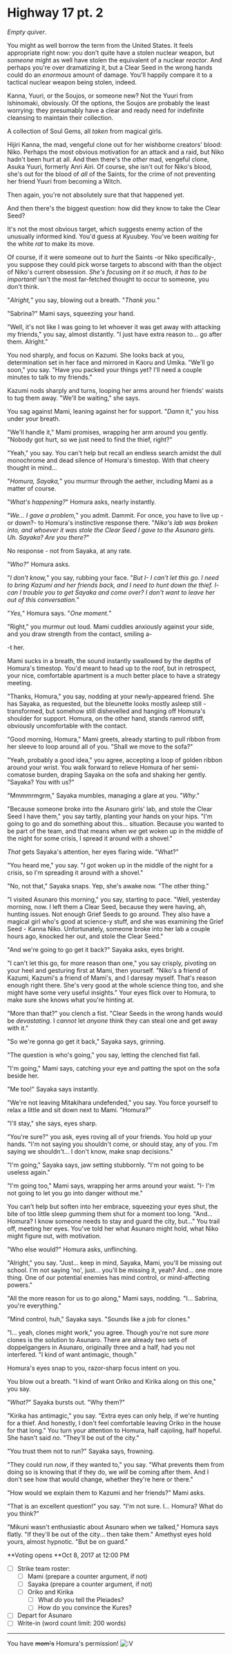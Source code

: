 # Highway 17 pt. 2

*Empty quiver*.

You might as well borrow the term from the United States. It feels appropriate right now: you don't quite have a stolen nuclear weapon, but *someone* might as well have stolen the equivalent of a nuclear *reactor*. And perhaps you're over dramatizing it, but a Clear Seed in the wrong hands could do an *enormous* amount of damage. You'll happily compare it to a tactical nuclear weapon being stolen, indeed.

Kanna, Yuuri, or the Soujos, or someone new? Not the Yuuri from Ishinomaki, obviously. Of the options, the Soujos are probably the least worrying: they presumably have a clear and ready need for indefinite cleansing to maintain their collection.

A collection of Soul Gems, all *taken* from magical girls.

Hijiri Kanna, the mad, vengeful clone out for her wishborne creators' blood: Niko. Perhaps the most obvious motivation for an attack and a raid, but Niko hadn't been hurt at all. And then there's the *other* mad, vengeful clone, Asuka Yuuri, formerly Anri Airi. Of course, she isn't out for Niko's blood, she's out for the blood of *all* of the Saints, for the crime of not preventing her friend Yuuri from becoming a Witch.

Then again, you're not absolutely sure that that happened yet.

And then there's the biggest question: how did they know to take the Clear Seed?

It's not the most obvious target, which suggests enemy action of the unusually informed kind. You'd guess at Kyuubey. You've been *waiting* for the white *rat* to make its move.

Of course, if it were someone out to *hurt* the Saints -or Niko specifically-, you suppose they could pick worse targets to abscond with than the object of Niko's current obsession. *She's focusing on it so much, it has to be important!* isn't the most far-fetched thought to occur to someone, you don't think.

"*Alright,*" you say, blowing out a breath. "*Thank you.*"

"Sabrina?" Mami says, squeezing your hand.

"Well, it's not like I was going to let whoever it was get away with attacking my friends," you say, almost distantly. "I just have extra reason to... go after them. Alright."

You nod sharply, and focus on Kazumi. She looks back at you, determination set in her face and mirrored in Kaoru and Umika. "We'll go soon," you say. "Have you packed your things yet? I'll need a couple minutes to talk to my friends."

Kazumi nods sharply and turns, looping her arms around her friends' waists to tug them away. "We'll be waiting," she says.

You sag against Mami, leaning against her for support. "*Damn* it," you hiss under your breath.

"We'll handle it," Mami promises, wrapping her arm around you gently. "Nobody got hurt, so we just need to find the thief, right?"

"Yeah," you say. You can't help but recall an endless search amidst the dull monochrome and dead silence of Homura's timestop. With that cheery thought in mind...

"*Homura, Sayaka,*" you murmur through the aether, including Mami as a matter of course.

"*What's happening?*" Homura asks, nearly instantly.

"*We... I gave a problem,*" you admit. Dammit. For once, you have to live up -or down?- to Homura's instinctive response there. "*Niko's lab was broken into, and whoever it was stole the Clear Seed I gave to the Asunaro girls. Uh. Sayaka? Are you there?*"

No response - not from Sayaka, at any rate.

"*Who?*" Homura asks.

"*I don't know,*" you say, rubbing your face. "*But I- I can't let this go. I need to bring Kazumi and her friends back, and I need to hunt down the thief. I- can I trouble you to get Sayaka and come over? I don't want to leave her out of this conversation.*"

"*Yes,*" Homura says. "*One moment.*"

"Right," you murmur out loud. Mami cuddles anxiously against your side, and you draw strength from the contact, smiling a-

\-t her.

Mami sucks in a breath, the sound instantly swallowed by the depths of Homura's timestop. You'd meant to head up to the roof, but in retrospect, your nice, comfortable apartment is a much better place to have a strategy meeting.

"Thanks, Homura," you say, nodding at your newly-appeared friend. She has Sayaka, as requested, but the bleunette looks mostly asleep still - transformed, but somehow still dishevelled and hanging off Homura's shoulder for support. Homura, on the other hand, stands ramrod stiff, obviously uncomfortable with the contact.

"Good morning, Homura," Mami greets, already starting to pull ribbon from her sleeve to loop around all of you. "Shall we move to the sofa?"

"Yeah, probably a good idea," you agree, accepting a loop of golden ribbon around your wrist. You walk forward to relieve Homura of her semi-comatose burden, draping Sayaka on the sofa and shaking her gently. "Sayaka? You with us?"

"Mmmmrmgrm," Sayaka mumbles, managing a glare at you. "*Why*."

"Because someone broke into the Asunaro girls' lab, and stole the Clear Seed I have them," you say tartly, planting your hands on your hips. "I'm going to go and do something about this... situation. Because you wanted to be part of the team, and that means when *we* get woken up in the middle of the night for some crisis, I spread it around with a shovel."

*That* gets Sayaka's attention, her eyes flaring wide. "What?"

"You heard me," you say. "*I* got woken up in the middle of the night for a crisis, so I'm spreading it around with a shovel."

"No, not that," Sayaka snaps. Yep, she's awake now. "The other thing."

"I visited Asunaro this morning," you say, starting to pace. "Well, yesterday morning, now. I left them a Clear Seed, because they were having, ah, hunting issues. Not enough Grief Seeds to go around. They also have a magical girl who's good at science-y stuff, and she was examining the Grief Seed - Kanna Niko. Unfortunately, someone broke into her lab a couple hours ago, knocked her out, and stole the Clear Seed."

"And we're going to go get it back?" Sayaka asks, eyes bright.

"I can't let this go, for more reason than one," you say crisply, pivoting on your heel and gesturing first at Mami, then yourself. "Niko's a friend of Kazumi, Kazumi's a friend of Mami's, and I daresay myself. That's reason enough right there. She's very good at the whole science thing too, and she might have some very useful insights." Your eyes flick over to Homura, to make sure she knows what you're hinting at.

"More than that?" you clench a fist. "Clear Seeds in the wrong hands would be *devastating*. I *cannot* let *anyone* think they can steal one and get away with it."

"So we're gonna go get it back," Sayaka says, grinning.

"The question is who's going," you say, letting the clenched fist fall.

"I'm going," Mami says, catching your eye and patting the spot on the sofa beside her.

"Me too!" Sayaka says instantly.

"We're not leaving Mitakihara undefended," you say. You force yourself to relax a little and sit down next to Mami. "Homura?"

"I'll stay," she says, eyes sharp.

"You're sure?" you ask, eyes roving all of your friends. You hold up your hands. "I'm not saying you shouldn't come, or should stay, any of you. I'm saying we shouldn't... I don't know, make snap decisions."

"I'm going," Sayaka says, jaw setting stubbornly. "I'm not going to be useless again."

"I'm going too," Mami says, wrapping her arms around your waist. "I- I'm not going to let you go into danger without me."

You can't help but soften into her embrace, squeezing your eyes shut, the bite of too little sleep gumming them shut for a moment too long. "And... Homura? I know someone needs to stay and guard the city, but..." You trail off, meeting her eyes. You've told her what Asunaro might hold, what Niko might figure out, with motivation.

"Who else would?" Homura asks, unflinching.

"Alright," you say. "Just... keep in mind, Sayaka, Mami, you'll be missing out school. I'm not saying 'no', just... you'll be missing it, yeah? And... one more thing. One of our potential enemies has mind control, or mind-affecting powers."

"All the more reason for us to go along," Mami says, nodding. "I... Sabrina, you're everything."

"Mind control, huh," Sayaka says. "Sounds like a job for clones."

"I... yeah, clones might work," you agree. Though you're not sure *more* clones is the solution to Asunaro. There are already two sets of doppelgangers in Asunaro, originally three and a half, had you not interfered. "I kind of want antimagic, though."

Homura's eyes snap to you, razor-sharp focus intent on you.

You blow out a breath. "I kind of want Oriko and Kirika along on this one," you say.

"*What?*" Sayaka bursts out. "Why them?"

"Kirika has antimagic," you say. "Extra eyes can only help, if we're hunting for a thief. And honestly, I don't feel comfortable leaving Oriko in the house for that long." You turn your attention to Homura, half cajoling, half hopeful. She hasn't said *no*. "They'll be out of the city."

"You trust them not to run?" Sayaka says, frowning.

"They could run *now*, if they wanted to," you say. "What prevents them from doing so is knowing that if they do, we *will* be coming after them. And I don't see how that would change, whether they're here or there."

"How would we explain them to Kazumi and her friends?" Mami asks.

"That is an excellent question!" you say. "I'm not sure. I... Homura? What do you think?"

"Mikuni wasn't enthusiastic about Asunaro when we talked," Homura says flatly. "If they'll be out of the city... then take them." Amethyst eyes hold yours, almost hypnotic. "But be on guard."

\*\*Voting opens **Oct 8, 2017 at 12:00 PM
- [ ] Strike team roster:
  - [ ] Mami (prepare a counter argument, if not)
  - [ ] Sayaka (prepare a counter argument, if not)
  - [ ] Oriko and Kirika
    - [ ] What *do* you tell the Pleiades?
    - [ ] How do you convince the Kures?
- [ ] Depart for Asunaro
- [ ] Write-in (word count limit: 200 words)

---

You have ~~mom's~~ Homura's permission! ![:V](/styles/sv_smiles/xenforo/emot-v.gif ":V    :V")
